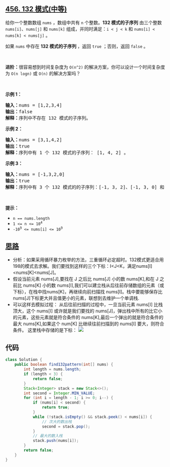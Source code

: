## [456. 132 模式(中等)](https://leetcode-cn.com/problems/132-pattern/)
<div class="notranslate"><p>给你一个整数数组 <code>nums</code> ，数组中共有 <code>n</code> 个整数。<strong>132 模式的子序列</strong> 由三个整数 <code>nums[i]</code>、<code>nums[j]</code> 和 <code>nums[k]</code> 组成，并同时满足：<code>i &lt; j &lt; k</code> 和 <code>nums[i] &lt; nums[k] &lt; nums[j]</code> 。</p>

<p>如果 <code>nums</code> 中存在 <strong>132 模式的子序列</strong> ，返回 <code>true</code> ；否则，返回 <code>false</code> 。</p>

<p>&nbsp;</p>

<p><strong>进阶：</strong>很容易想到时间复杂度为 <code>O(n^2)</code> 的解决方案，你可以设计一个时间复杂度为 <code>O(n logn)</code> 或 <code>O(n)</code> 的解决方案吗？</p>

<p>&nbsp;</p>

<p><strong>示例 1：</strong></p>

<pre><strong>输入：</strong>nums = [1,2,3,4]
<strong>输出：</strong>false
<strong>解释：</strong>序列中不存在 132 模式的子序列。
</pre>

<p><strong>示例 2：</strong></p>

<pre><strong>输入：</strong>nums = [3,1,4,2]
<strong>输出：</strong>true
<strong>解释：</strong>序列中有 1 个 132 模式的子序列： [1, 4, 2] 。
</pre>

<p><strong>示例 3：</strong></p>

<pre><strong>输入：</strong>nums = [-1,3,2,0]
<strong>输出：</strong>true
<strong>解释：</strong>序列中有 3 个 132 模式的的子序列：[-1, 3, 2]、[-1, 3, 0] 和 [-1, 2, 0] 。
</pre>

<p>&nbsp;</p>

<p><strong>提示：</strong></p>

<ul>
	<li><code>n == nums.length</code></li>
	<li><code>1 &lt;= n &lt;= 10<sup>4</sup></code></li>
	<li><code>-10<sup>9</sup> &lt;= nums[i] &lt;= 10<sup>9</sup></code></li>
</ul>
</div>

## [思路](https://leetcode-cn.com/problems/132-pattern/solution/dan-diao-zhan-by-cyingenohalt-xbyl/)
 - 分析：如果采用循环暴力枚举的方法，三重循环必定超时。132模式更适合用198的模式去求解。我们要找到这样的三个下标：I<J<K，满足nums[I]<nums[K]<nums[J]。
 - 假设当前元素 nums[J],要找在 J 之后比 nums[J] 小的数 nums[K],和在 J 之前比 nums[K] 小的数 nums[I],我们可以建立栈从后往前存储数组的元素（或下标），在栈中找nums[K]，再继续向前扫描找 nums[I]。栈中要能够保存比nums[J]下标更大并且值更小的元素，联想到去维护一个单调栈.
 - 可以这样去模拟过程：
从后往前扫描的过程中，一旦当前元素 nums[I] 比栈顶大，这个 nums[I] 或许就是我们要找的 nums[J]，弹出栈中所有的比它小的元素，这些元素就是符合条件的 nums[K],最后一个弹出的就是符合条件的最大 nums[K],如果这个 num[K] 比继续往前扫描到的 nums[I] 要大，则符合条件。
这里栈中存储的是下标：
![](https://pic.leetcode-cn.com/1616575825-zEbTbT-Snipaste_2021-03-24_16-50-05.png)
## 代码
```java
class Solution {
    public boolean find132pattern(int[] nums) {
        int length = nums.length;
        if (length < 3) {
            return false;
        }
        Stack<Integer> stack = new Stack<>();
        int second = Integer.MIN_VALUE;
        for (int i = length - 1; i >= 0; i--) {
            if (nums[i] < second) {
                return true;
            }
            while (!stack.isEmpty() && stack.peek() < nums[i]) {
                // 次大的数出栈
                second = stack.pop();
            }
            // 最大的数入栈
            stack.push(nums[i]);
        }
        return false;
    }
}
```
